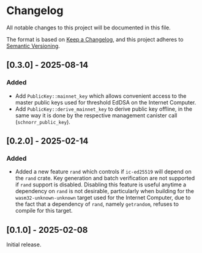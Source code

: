 # Changelog

All notable changes to this project will be documented in this file.

The format is based on [Keep a Changelog](https://keepachangelog.com/en/1.0.0/),
and this project adheres to [Semantic Versioning](https://semver.org/spec/v2.0.0.html).

## [0.3.0] - 2025-08-14

### Added

- Add `PublicKey::mainnet_key` which allows convenient access to the master public
  keys used for threshold EdDSA on the Internet Computer.
- Add `PublicKey::derive_mainnet_key` to derive public key offline, in the same way it is done by the respective management canister call (`schnorr_public_key`).

## [0.2.0] - 2025-02-14

### Added

- Added a new feature `rand` which controls if `ic-ed25519` will depend on the `rand`
  crate. Key generation and batch verification are not supported if `rand` support is
  disabled. Disabling this feature is useful anytime a dependency on `rand` is not
  desirable, particularly when building for the `wasm32-unknown-unknown` target used for
  the Internet Computer, due to the fact that a dependency of `rand`, namely `getrandom`,
  refuses to compile for this target.

## [0.1.0] - 2025-02-08

Initial release.
